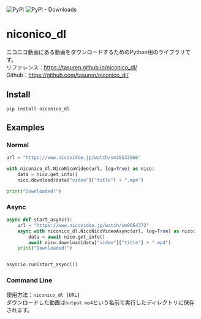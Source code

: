 ![PyPI](https://img.shields.io/pypi/v/niconico-dl) ![PyPI - Downloads](https://img.shields.io/pypi/dm/niconico_dl)
# niconico_dl
ニコニコ動画にある動画をダウンロードするためのPython用のライブラリです。  
リファレンス：https://tasuren.github.io/niconico_dl/  
Github：https://github.com/tasuren/niconico_dl/

## Install
`pip install niconico_dl`

## Examples
### Normal
```python
url = "https://www.nicovideo.jp/watch/sm38533566"

with niconico_dl.NicoNicoVideo(url, log=True) as nico:
    data = nico.get_info()
    nico.download(data["video"]["title"] + ".mp4")

print("Downloaded!")
```
### Async
```python
async def start_async():
    url = "https://www.nicovideo.jp/watch/sm9664372"
    async with niconico_dl.NicoNicoVideoAsync(url, log=True) as nico:
        data = await nico.get_info()
        await nico.download(data["video"]["title"] + ".mp4")
    print("Downloaded!")


asyncio.run(start_async())
```
### Command Line
使用方法：`niconico_dl [URL]`  
ダウンロードした動画は`output.mp4`という名前で実行したディレクトリに保存されます。

